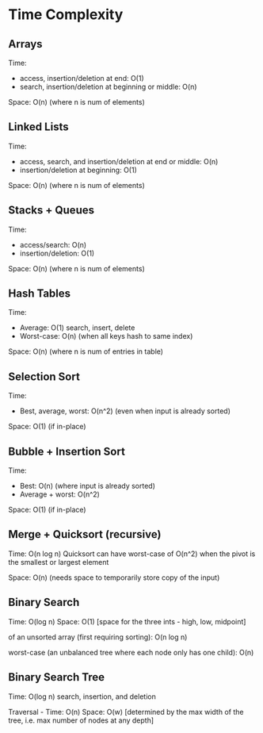 # Time Complexity

## Arrays

Time:

- access, insertion/deletion at end: O(1)
- search, insertion/deletion at beginning or middle: O(n)

Space: O(n) (where n is num of elements)

## Linked Lists

Time:

- access, search, and insertion/deletion at end or middle: O(n)
- insertion/deletion at beginning: O(1)

Space: O(n) (where n is num of elements)

## Stacks + Queues

Time:

- access/search: O(n)
- insertion/deletion: O(1)

Space: O(n) (where n is num of elements)

## Hash Tables

Time:

- Average: O(1) search, insert, delete
- Worst-case: O(n) (when all keys hash to same index)

Space: O(n) (where n is num of entries in table)

## Selection Sort

Time:

- Best, average, worst: O(n^2)
  (even when input is already sorted)

Space: O(1) (if in-place)

## Bubble + Insertion Sort

Time:

- Best: O(n) (where input is already sorted)
- Average + worst: O(n^2)

Space: O(1) (if in-place)

## Merge + Quicksort (recursive)

Time: O(n log n)
Quicksort can have worst-case of O(n^2) when the pivot is the smallest or largest element

Space: O(n) (needs space to temporarily store copy of the input)

## Binary Search

Time: O(log n)
Space: O(1) [space for the three ints - high, low, midpoint]

of an unsorted array (first requiring sorting): O(n log n)

worst-case (an unbalanced tree where each node only has one child): O(n)

## Binary Search Tree

Time: O(log n) search, insertion, and deletion

Traversal -
Time: O(n)
Space: O(w) [determined by the max width of the tree, i.e. max number of nodes at any depth]
